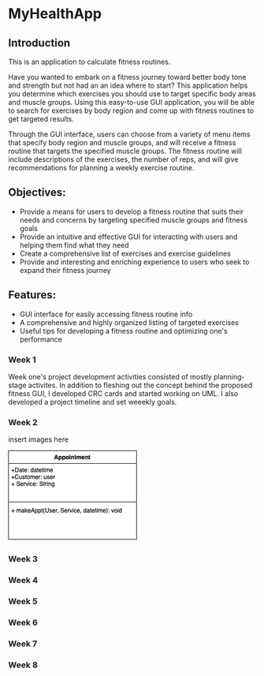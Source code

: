 # MyHealthApp
## Introduction
This is an application to calculate fitness routines.

Have you wanted to embark on a fitness journey toward better body tone and strength but not had an an idea where to start? This application helps you determine which exercises you should use to target specific body areas and muscle groups. Using this easy-to-use GUI application, you will be able to search for exercises by body region and come up with fitness routines to get targeted results.

Through the GUI interface, users can choose from a variety of menu items that specify body region and muscle groups, and will receive a fitness routine that targets the specified muscle groups. The fitness routine will include descriptions of the exercises, the number of reps, and will give recommendations for planning a weekly exercise routine. 

## Objectives:
* Provide a means for users to develop a fitness routine that suits their needs and concerns by targeting specified muscle groups and fitness goals
* Provide an intuitive and effective GUI for interacting with users and helping them find what they need
* Create a comprehensive list of exercises and exercise guidelines
* Provide and interesting and enriching experience to users who seek to expand their fitness journey

## Features:
* GUI interface for easily accessing fitness routine info
* A comprehensive and highly organized listing of targeted exercises
* Useful tips for developing a fitness routine and optimizing one's performance



### Week 1
Week one's project development activities consisted of mostly planning-stage activites. In addition to fleshing out the concept behind the proposed fitness GUI, I developed CRC cards and started working on UML. I also developed a project timeline and set weeekly goals. 

### Week 2
insert images here

![alt text][logo]

[logo]: https://github.com/K-D-Suarez/MyHealthApp/blob/main/Images/Untitled%20Diagram.drawio.png

### Week 3

### Week 4

### Week 5

### Week 6

### Week 7

### Week 8
